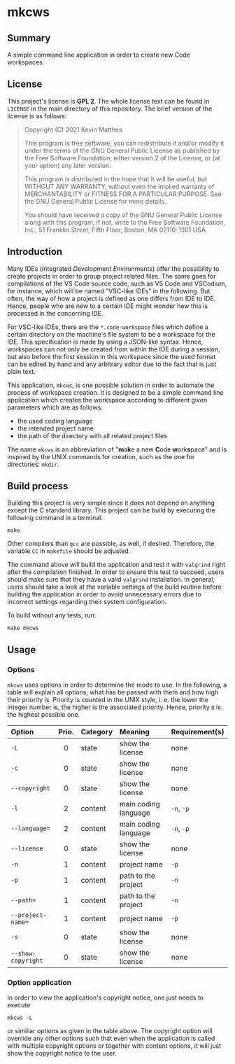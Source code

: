 <!--
    README.md : important information regarding this project.

    See `LICENSE' for full license.
-->

<!--
    Copyright (C) 2021 Kevin Matthes

    This program is free software; you can redistribute it and/or modify
    it under the terms of the GNU General Public License as published by
    the Free Software Foundation; either version 2 of the License, or
    (at your option) any later version.

    This program is distributed in the hope that it will be useful,
    but WITHOUT ANY WARRANTY; without even the implied warranty of
    MERCHANTABILITY or FITNESS FOR A PARTICULAR PURPOSE.  See the
    GNU General Public License for more details.

    You should have received a copy of the GNU General Public License along
    with this program; if not, write to the Free Software Foundation, Inc.,
    51 Franklin Street, Fifth Floor, Boston, MA 02110-1301 USA.
-->

<!----------------------------------------------------------------------------->

# mkcws

## Summary

A simple command line application in order to create new Code workspaces.



## License

This project's license is **GPL 2**.  The whole license text can be found in
`LICENSE` in the main directory of this repository.  The brief version of the
license is as follows:

> Copyright (C) 2021 Kevin Matthes
>
> This program is free software; you can redistribute it and/or modify
> it under the terms of the GNU General Public License as published by
> the Free Software Foundation; either version 2 of the License, or
> (at your option) any later version.
>
> This program is distributed in the hope that it will be useful,
> but WITHOUT ANY WARRANTY; without even the implied warranty of
> MERCHANTABILITY or FITNESS FOR A PARTICULAR PURPOSE.  See the
> GNU General Public License for more details.
>
> You should have received a copy of the GNU General Public License along
> with this program; if not, write to the Free Software Foundation, Inc.,
> 51 Franklin Street, Fifth Floor, Boston, MA 02110-1301 USA.



## Introduction

Many IDEs (*I*ntegrated *D*evelopment *E*nvironments) offer the possibility to
create projects in order to group project related files.  The same goes for
compilations of the VS Code source code, such as VS Code and VSCodium, for
instance, which will be named "VSC-like IDEs" in the following.  But often,
the way of how a project is defined as one differs from IDE to IDE.  Hence,
people who are new to a certain IDE might wonder how this is processed in the
concerning IDE.

For VSC-like IDEs, there are the `*.code-workspace` files which define a
certain directory on the machine's file system to be a workspace for the IDE.
This specification is made by using a JSON-like syntax.  Hence, workspaces can
not only be created from within the IDE during a session, but also before the
first session in this workspace since the used format can be edited by hand and
any arbitrary editor due to the fact that is just plain text.

This application, `mkcws`, is one possible solution in order to automate the
process of workspace creation.  It is designed to be a simple command line
application which creates the workspace according to different given parameters
which are as follows:

* the used coding language
* the intended project name
* the path of the directory with all related project files

The name `mkcws` is an abbreviation of "**m**a**k**e a new **C**ode
**w**ork**s**pace" and is inspired by the UNIX commands for creation, such as
the one for directories: `mkdir`.



## Build process

Building this project is very simple since it does not depend on anything
except the C standard library.  This project can be build by executing the
following command in a terminal:

```
make
```

Other compilers than `gcc` are possible, as well, if desired.  Therefore, the
variable `CC` in `makefile` should be adjusted.

The command above will build the application and test it with `valgrind` right
after the compilation finished.  In order to ensure this test to succeed, users
should make sure that they have a valid `valgrind` installation.  In general,
users should take a look at the variable settings of the build routine before
building the application in order to avoid unnecessary errors due to incorrect
settings regarding their system configuration.

To build without any tests, run:

```
make mkcws
```



## Usage

### Options

`mkcws` uses options in order to determine the mode to use.  In the following,
a table will explain all options, what has be passed with them and how high
their priority is.  Priority is counted in the UNIX style, i. e. the lower the
integer number is, the higher is the associated priority.  Hence, priority `0`
is the highest possible one.

Option              | Prio. | Category  | Meaning               | Requirement(s)
:-------------------|:-----:|:----------|:----------------------|:--------------
`-L`                | 0     | state     | show the license      | none
`-c`                | 0     | state     | show the license      | none
`--copyright`       | 0     | state     | show the license      | none
`-l`                | 2     | content   | main coding language  | `-n`, `-p`
`--language=`       | 2     | content   | main coding language  | `-n`, `-p`
`--license`         | 0     | state     | show the license      | none
`-n`                | 1     | content   | project name          | `-p`
`-p`                | 1     | content   | path to the project   | `-n`
`--path=`           | 1     | content   | path to the project   | `-n`
`--project-name=`   | 1     | content   | project name          | `-p`
`-s`                | 0     | state     | show the license      | none
`--show-copyright`  | 0     | state     | show the license      | none



### Option application

In order to view the application's copyright notice, one just needs to execute

```
mkcws -L
```

or similiar options as given in the table above.  The copyright option will
override any other options such that even when the application is called with
multiple copyright options or together with content options, it will just show
the copyright notice to the user.

